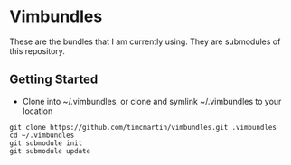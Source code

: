 # Vimbundles

These are the bundles that I am currently using.
They are submodules of this repository.

## Getting Started

* Clone into ~/.vimbundles, or clone and symlink ~/.vimbundles to your location

```
git clone https://github.com/timcmartin/vimbundles.git .vimbundles
cd ~/.vimbundles
git submodule init
git submodule update
```
